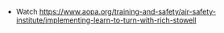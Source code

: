 - Watch https://www.aopa.org/training-and-safety/air-safety-institute/implementing-learn-to-turn-with-rich-stowell